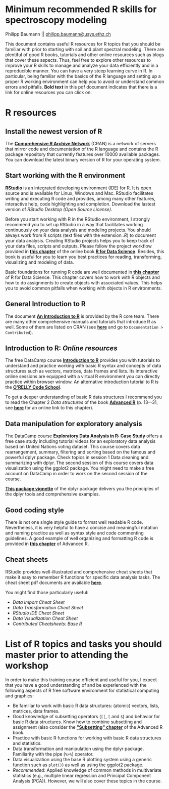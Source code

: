 Minimum recommended R skills for spectroscopy modeling
================
Philipp Baumann || <philipp.baumann@usys.ethz.ch>

This document contains useful R resources for R topics that you should be familiar with prior to starting with soil and plant spectral modeling. There are plentiful of good R books, tutorials and other online resources such as blogs that cover these aspects. Thus, feel free to explore other resources to improve your R skills to manage and analyze your data efficiently and in a reproducible manner. You can have a very steep learning curve in R. In particular, being familiar with the basics of the R language and setting up a proper R working environment can help you to avoid or understand common errors and pitfalls. **Bold text** in this pdf document indicates that there is a link for online resources you can click on.

R resources
===========

Install the newest version of R
-------------------------------

The [**Comprehensive R Archive Network**](https://cran.r-project.org/) (CRAN) is a network of servers that mirror code and documentation of the R language and contains the R package repository that currently features over 10000 available packages. You can download the latest binary version of R for your operating system.

Start working with the R environment
------------------------------------

[**RStudio**](https://www.rstudio.com/) is an integrated developing environment (IDE) for R. It is open source and is available for Linux, Windows and Mac. RStudio facilitates writing and executing R code and provides, among many other features, interactive help, code highlighting and completion. Download the lastest version of *RStudio Desktop (Open Source License)*.

Before you start working with R in the RStudio environment, I strongly recommend you to set up RStudio in a way that facilitates working continuously on your data analysis and modeling projects. You should always work from R scripts (text files with the extension *.R*) to document your data analysis. Creating RStudio projects helps you to keep track of your data files, scripts and outputs. Please follow the project workflow provided in [**this chapter**](http://r4ds.had.co.nz/workflow-projects.html) of the online book [**R for Data Science**](http://r4ds.had.co.nz/). Besides, this book is useful for you to learn you best practices for reading, transforming, visualizing and modeling of data.

Basic foundations for running R code are well documented in [**this chapter**](http://r4ds.had.co.nz/workflow-basics.html) of R for Data Science. This chapter covers how to work with R objects and how to do assignments to create objects with associated values. This helps you to avoid common pitfalls when working with objects in R environments.

General Introduction to R
-------------------------

The document [**An Introduction to R**](https://cran.r-project.org/doc/manuals/R-intro.pdf) is provided by the R core team. There are many other comprehensive manuals and tutorials that introduce R as well. Some of them are listed on CRAN (see [**here**](https://cran.r-project.org/) and go to `Documentation > Contributed`).

Introduction to R: *Online resources*
-------------------------------------

The free DataCamp course [**Introduction to R**](https://www.datacamp.com/courses/free-introduction-to-r/?tap_a=5644-dce66f&tap_s=10907-287229) provides you with tutorials to understand and practice working with basic R syntax and concepts of data structures such as vectors, matrices, data frames and lists. Its interactive online sessions are equipped with a virtual R environment you can directly practice within browser window. An alternative introduction tutorial to R is the [**O'RELLY Code School**](http://tryr.codeschool.com/).

To get a deeper understanding of basic R data structures I recommend you to read the Chapter 2 *Data structures* of the book [**Advanced R**](http://adv-r.had.co.nz/) (p. 13--31, see [**here**](http://adv-r.had.co.nz/Data-structures.html) for an online link to this chapter).

Data manipulation for exploratory analysis
------------------------------------------

The DataCamp course [**Exploratory Data Analysis in R: Case Study**](https://www.datacamp.com/courses/exploratory-data-analysis-in-r-case-study) offers a free case study including tutorial videos for an exploratory data analysis based on United Nations voting dataset. This course covers data rearrangement, summary, filtering and sorting based on the famous and powerful dplyr package. Check topics in session 1 Data cleaning and summarizing with dplyr. The second session of this course covers data visualization using the ggplot2 package. You might need to make a free account on DataCamp in order to work on the second session of the course.

[**This package vignette**](https://cran.r-project.org/web/packages/dplyr/vignettes/introduction.html) of the dplyr package delivers you the principles of the dplyr tools and comprehensive examples.

Good coding style
-----------------

There is not one single style guide to format well readable R code. Nevertheless, it is very helpful to have a concise and meaningful notation and naming practice as well as syntax style and code commenting guidelines. A good example of well organizing and formatting R code is provided in [**this chapter**](http://adv-r.had.co.nz/Style.html) of Advanced R.

Cheat sheets
------------

RStudio provides well-illustrated and comprehensive cheat sheets that make it easy to remember R functions for specific data analysis tasks. The cheat sheet pdf documents are available [**here**](https://www.rstudio.com/resources/cheatsheets/).

You might find those particularly useful:

-   *Data Import Cheat Sheet*
-   *Data Transformation Cheat Sheet*
-   *RStudio IDE Cheat Sheet*
-   *Data Visualization Cheat Sheet*
-   *Contributed Cheatsheets: Base R*

List of R topics and tasks you should master prior to attending the workshop
============================================================================

In order to make this training course efficient and useful for you, I expect that you have a good understanding of and be experienced with the following aspects of R free software environment for statistical computing and graphics:

-   Be familiar to work with basic R data structures: (atomic) vectors, lists, matrices, data frames.
-   Good knowledge of subsetting operators (`[[`, `[` and `$`) and behavior for basic R data structures. Know how to combine subsetting and assignment (also consider the [**"Subsetting" chapter**](http://adv-r.had.co.nz/Subsetting.html) of the Advanced R book.
-   Practice with basic R functions for working with basic R data structures and statistics.
-   Data transformation and manipulation using the dplyr package. Familiarity with the pipe (`%>%`) operator.
-   Data visualization using the base R plotting system using a generic function such as `plot()`) as well as using the ggplot2 package.
-   *Recommended*: Applied knowledge of common methods in multivariate statistics (e.g., multiple linear regression and Principal Component Analysis (PCA)). However, we will also cover these topics in the course.
